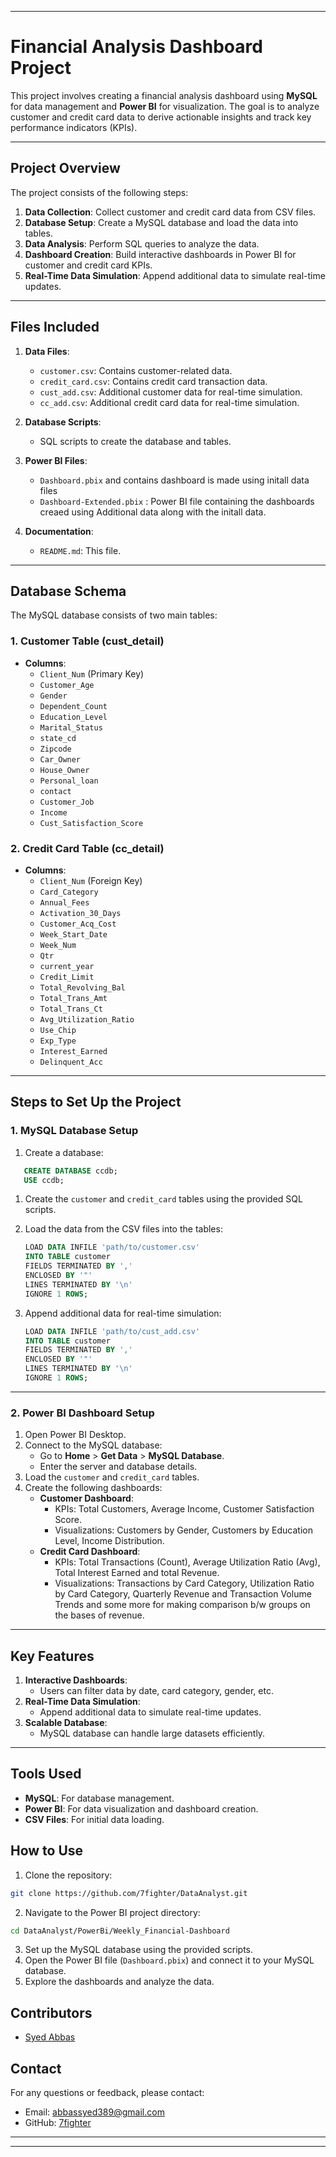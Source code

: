 
---

# Financial Analysis Dashboard Project

This project involves creating a financial analysis dashboard using **MySQL** for data management and **Power BI** for visualization. The goal is to analyze customer and credit card data to derive actionable insights and track key performance indicators (KPIs).

---

## **Project Overview**
The project consists of the following steps:
1. **Data Collection**: Collect customer and credit card data from CSV files.
2. **Database Setup**: Create a MySQL database and load the data into tables.
3. **Data Analysis**: Perform SQL queries to analyze the data.
4. **Dashboard Creation**: Build interactive dashboards in Power BI for customer and credit card KPIs.
5. **Real-Time Data Simulation**: Append additional data to simulate real-time updates.

---

## **Files Included**
1. **Data Files**:
   - `customer.csv`: Contains customer-related data.
   - `credit_card.csv`: Contains credit card transaction data.
   - `cust_add.csv`: Additional customer data for real-time simulation.
   - `cc_add.csv`: Additional credit card data for real-time simulation.

2. **Database Scripts**:
   - SQL scripts to create the database and tables.

3. **Power BI Files**:
   - `Dashboard.pbix` and contains dashboard is made using initall data files 
   - `Dashboard-Extended.pbix` : Power BI file containing the dashboards creaed using  Additional data along with the initall data.

4. **Documentation**:
   - `README.md`: This file.
   

---

## **Database Schema**
The MySQL database consists of two main tables:

### **1. Customer Table (cust_detail)**
- **Columns**:
  - `Client_Num` (Primary Key)
  - `Customer_Age`
  - `Gender`
  - `Dependent_Count`
  - `Education_Level`
  - `Marital_Status`
  - `state_cd`
  - `Zipcode`
  - `Car_Owner`
  - `House_Owner`
  - `Personal_loan`
  - `contact`
  - `Customer_Job`
  - `Income`
  - `Cust_Satisfaction_Score`

### **2. Credit Card Table (cc_detail)**
- **Columns**:
  - `Client_Num` (Foreign Key)
  - `Card_Category`
  - `Annual_Fees`
  - `Activation_30_Days`
  - `Customer_Acq_Cost`
  - `Week_Start_Date`
  - `Week_Num`
  - `Qtr`
  - `current_year`
  - `Credit_Limit`
  - `Total_Revolving_Bal`
  - `Total_Trans_Amt`
  - `Total_Trans_Ct`
  - `Avg_Utilization_Ratio`
  - `Use_Chip`
  - `Exp_Type`
  - `Interest_Earned`
  - `Delinquent_Acc`

---

## **Steps to Set Up the Project**

### **1. MySQL Database Setup**
1. Create a database:
```sql
   CREATE DATABASE ccdb;
   USE ccdb;
   ```




1. Create the `customer` and `credit_card` tables using the provided SQL scripts.

2. Load the data from the CSV files into the tables:
   ```sql
   LOAD DATA INFILE 'path/to/customer.csv'
   INTO TABLE customer
   FIELDS TERMINATED BY ','
   ENCLOSED BY '"'
   LINES TERMINATED BY '\n'
   IGNORE 1 ROWS;
   ```

3. Append additional data for real-time simulation:
   ```sql
   LOAD DATA INFILE 'path/to/cust_add.csv'
   INTO TABLE customer
   FIELDS TERMINATED BY ','
   ENCLOSED BY '"'
   LINES TERMINATED BY '\n'
   IGNORE 1 ROWS;
   ```

---

### **2. Power BI Dashboard Setup**
1. Open Power BI Desktop.
2. Connect to the MySQL database:
   - Go to **Home** > **Get Data** > **MySQL Database**.
   - Enter the server and database details.
3. Load the `customer` and `credit_card` tables.
4. Create the following dashboards:
   - **Customer Dashboard**:
     - KPIs: Total Customers, Average Income, Customer Satisfaction Score. 
     - Visualizations: Customers by Gender, Customers by Education Level, Income Distribution.
   - **Credit Card Dashboard**:
     - KPIs: Total Transactions (Count), Average Utilization Ratio (Avg), Total Interest Earned and total Revenue.
     - Visualizations: Transactions by Card Category, Utilization Ratio by Card Category, Quarterly Revenue and Transaction Volume Trends and some more for making comparison b/w groups on the bases of revenue.

---

## **Key Features**
1. **Interactive Dashboards**:
   - Users can filter data by date, card category, gender, etc.
2. **Real-Time Data Simulation**:
   - Append additional data to simulate real-time updates.
3. **Scalable Database**:
   - MySQL database can handle large datasets efficiently.

---

## **Tools Used**
- **MySQL**: For database management.
- **Power BI**: For data visualization and dashboard creation.
- **CSV Files**: For initial data loading.



## **How to Use**  
1. Clone the repository:  
```bash  
git clone https://github.com/7fighter/DataAnalyst.git  
```  
2. Navigate to the Power BI project directory:  
```bash  
cd DataAnalyst/PowerBi/Weekly_Financial-Dashboard  
```  
3. Set up the MySQL database using the provided scripts.  
4. Open the Power BI file (`Dashboard.pbix`) and connect it to your MySQL database.  
5. Explore the dashboards and analyze the data.  

## **Contributors**  
- [Syed Abbas](https://github.com/7fighter)  



## **Contact**  
For any questions or feedback, please contact:  
- Email: abbassyed389@gmail.com  
- GitHub: [7fighter](https://github.com/7fighter)  

---  


---

